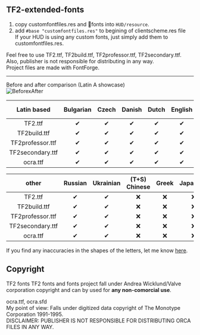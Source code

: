 ## TF2-extended-fonts  
1. copy customfontfiles.res and 📁fonts into `HUD/resource`.  
2. add `#base "customfontfiles.res"` to begining of clientscheme.res file  
If your HUD is using any custom fonts, just simply add them to customfontfiles.res.  
   
Feel free to use TF2.ttf, TF2build.ttf, TF2professor.ttf, TF2secondary.ttf.  
Also, publisher is not responsible for distributing in any way.  
Project files are made with FontForge.  
***
Before and after comparison (Latin A showcase)  
![BeforexAfter](https://i.imgur.com/QpgiHcY.png)


| **Latin based**  | Bulgarian | Czech | Danish | Dutch | English | Finnish | French | German | Hungarian | Italian | Norwegian | Polish | Portuguese | Romanian | Spanish (Brazil) | Swedish | Turkish | 
|      :---:       |   :---:   | :---: | :---:  | :---: |  :---:  |  :---:  | :---:  | :---:  |   :---:   |  :---:  |   :---:   |  :---: |   :---:    |  :---:   |      :---:       |  :---:  |  :---:  |
| TF2.ttf          |    ✔     |   ✔   |   ✔   |   ✔   |   ✔    |    ✔    |   ✔   |   ✔   |     ✔     |   ✔    |     ✔     |   ✔   |     ✔     |    ✔     |        ✔        |    ✔    |   ✔    |
| TF2build.ttf     |    ✔     |   ✔   |   ✔   |   ✔   |   ✔    |    ✔    |   ✔   |   ✔   |     ✔     |   ✔    |     ✔     |   ✔   |     ✔     |    ✔     |        ✔        |    ✔    |   ✔    |
| TF2professor.ttf |    ✔     |   ✔   |   ✔   |   ✔   |   ✔    |    ✔    |   ✔   |   ✔   |     ✔     |   ✔    |     ✔     |   ✔   |     ✔     |    ✔     |        ✔        |    ✔    |   ✔    |
| TF2secondary.ttf |    ✔     |   ✔   |   ✔   |   ✔   |   ✔    |    ✔    |   ✔   |   ✔   |     ✔     |   ✔    |     ✔     |   ✔   |     ✔     |    ✔     |        ✔        |    ✔    |   ✔    |
| ocra.ttf         |    ✔     |   ✔   |   ✔   |   ✔   |   ✔    |    ✔    |   ✔   |   ✔   |     ✔     |   ✔    |     ✔     |   ✔   |     ✔     |    ✔     |        ✔        |    ✔    |   ✔    |

|    **other**     | Russian | Ukrainian | (T+S) Chinese | Greek | Japanese | Korean(a) | Thai |
|      :---:       |  :---:  |   :---:   |     :---:     | :---: |  :---:   |   :---:   |:---: |
| TF2.ttf          |   ✔    |     ✔     |       ❌      |   ❌   |    ❌    |    ❌     |  ❌   |
| TF2build.ttf     |   ✔    |     ✔     |       ❌      |   ❌   |    ❌    |    ❌     |  ❌   |
| TF2professor.ttf |   ✔    |     ✔     |       ❌      |   ❌   |    ❌    |    ❌     |  ❌   |
| TF2secondary.ttf |   ✔    |     ✔     |       ❌      |   ❌   |    ❌    |    ❌     |  ❌   |
| ocra.ttf         |   ✔    |     ✔     |       ❌      |   ❌   |    ❌    |    ❌     |  ❌   |

If you find any inaccuracies in the shapes of the letters, let me know [here](https://github.com/jakadak/TF2-extended-fonts/issues/4).

## Copyright  
TF2 fonts
TF2 fonts and fonts project fall under Andrea Wicklund/Valve corporation copyright and can by used for **any non-comorcial use**.  
  
ocra.ttf, ocra.sfd  
My point of view: Falls under digitized data copyright of The Monotype Corporation 1991-1995.  
DISCLAIMER:  PUBLISHER IS NOT RESPONSIBLE FOR DISTRIBUTING ORCA FILES IN ANY WAY.
